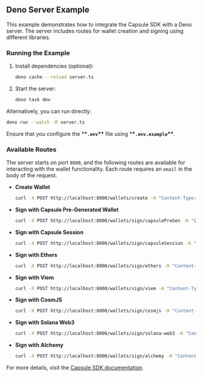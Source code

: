 ## Deno Server Example

This example demonstrates how to integrate the Capsule SDK with a Deno server. The server includes routes for wallet
creation and signing using different libraries.

### Running the Example

1. Install dependencies (optional):
   ```bash
   deno cache --reload server.ts
   ```
2. Start the server:
   ```bash
   deno task dev
   ```

Alternatively, you can run directly:

```bash
deno run --watch -R server.ts
```

Ensure that you configure the \***\*`.env`\*\*** file using \***\*`.env.example`\*\***.

### Available Routes

The server starts on port `8000`, and the following routes are available for interacting with the wallet functionality.
Each route requires an `email` in the body of the request.

- **Create Wallet**

  ```bash
  curl -X POST http://localhost:8000/wallets/create -H "Content-Type: application/json" -d '{"email": "user@example.com"}'
  ```

- **Sign with Capsule Pre-Generated Wallet**

  ```bash
  curl -X POST http://localhost:8000/wallets/sign/capsulePreGen -H "Content-Type: application/json" -d '{"email": "user@example.com"}'
  ```

- **Sign with Capsule Session**

  ```bash
  curl -X POST http://localhost:8000/wallets/sign/capsuleSession -H "Content-Type: application/json" -d '{"email": "user@example.com"}'
  ```

- **Sign with Ethers**

  ```bash
  curl -X POST http://localhost:8000/wallets/sign/ethers -H "Content-Type: application/json" -d '{"email": "user@example.com"}'
  ```

- **Sign with Viem**

  ```bash
  curl -X POST http://localhost:8000/wallets/sign/viem -H "Content-Type: application/json" -d '{"email": "user@example.com"}'
  ```

- **Sign with CosmJS**

  ```bash
  curl -X POST http://localhost:8000/wallets/sign/cosmjs -H "Content-Type: application/json" -d '{"email": "user@example.com"}'
  ```

- **Sign with Solana Web3**

  ```bash
  curl -X POST http://localhost:8000/wallets/sign/solana-web3 -H "Content-Type: application/json" -d '{"email": "user@example.com"}'
  ```

- **Sign with Alchemy**

  ```bash
  curl -X POST http://localhost:8000/wallets/sign/alchemy -H "Content-Type: application/json" -d '{"email": "user@example.com"}'
  ```

For more details, visit the [Capsule SDK documentation](https://docs.usecapsule.com/welcome).
